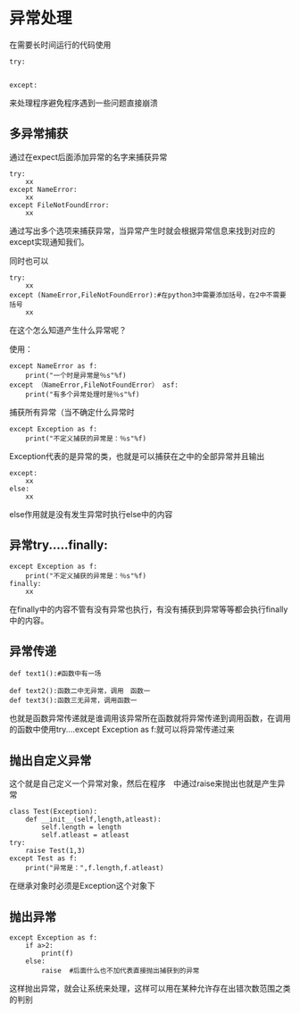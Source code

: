# 异常处理

在需要长时间运行的代码使用

```
try:


except:

```

来处理程序避免程序遇到一些问题直接崩溃

## 多异常捕获

通过在expect后面添加异常的名字来捕获异常

```
try:
	xx
except NameError:
	xx
except FileNotFoundError:
	xx
```

通过写出多个选项来捕获异常，当异常产生时就会根据异常信息来找到对应的except实现通知我们。

同时也可以

```
try:
	xx
except (NameError,FileNotFoundError):#在python3中需要添加括号，在2中不需要括号
	xx
```

在这个怎么知道产生什么异常呢？

使用：

```
except NameError as f:
	print("一个时是异常是％s"%f)
except （NameError,FileNotFoundError） asf:
	print("有多个异常处理时是％s"%f)

```

捕获所有异常（当不确定什么异常时

```
except Exception as f:
	print("不定义捕获的异常是：％s"%f)
```

Exception代表的是异常的类，也就是可以捕获在之中的全部异常并且输出

```
except:
	xx
else:
	xx
```

else作用就是没有发生异常时执行else中的内容

## 异常try.....finally:

```
except Exception as f:
	print("不定义捕获的异常是：％s"%f)
finally:
	xx
```

在finally中的内容不管有没有异常也执行，有没有捕获到异常等等都会执行finally中的内容。

## 异常传递

```
def text1():#函数中有一场

def text2():函数二中无异常，调用　函数一
def text3():函数三无异常，调用函数一
```

也就是函数异常传递就是谁调用该异常所在函数就将异常传递到调用函数，在调用的函数中使用try....except     Exception as f:就可以将异常传递过来

## 抛出自定义异常　

这个就是自己定义一个异常对象，然后在程序　中通过raise来抛出也就是产生异常

```
class Test(Exception):
	def __init__(self,length,atleast):
		self.length = length
		self.atleast = atleast
try:
	raise Test(1,3)
except Test as f:
	print("异常是：",f.length,f.atleast)
```

在继承对象时必须是Exception这个对象下

## 抛出异常

```
except Exception as f:
	if a>2:
		print(f)
	else:
		raise  #后面什么也不加代表直接抛出捕获到的异常

```

这样抛出异常，就会让系统来处理，这样可以用在某种允许存在出错次数范围之类的判别
